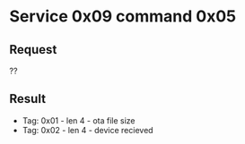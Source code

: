 # Service 0x09 command 0x05

## Request 

??

## Result

- Tag: 0x01 - len 4 - ota file size
- Tag: 0x02 - len 4 - device recieved
